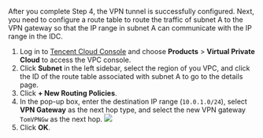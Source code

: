 After you complete Step 4, the VPN tunnel is successfully configured. Next, you need to configure a route table to route the traffic of subnet A to the VPN gateway so that the IP range in subnet A can communicate with the IP range in the IDC.
1. Log in to [Tencent Cloud Console](https://console.cloud.tencent.com/) and choose **Products** > **Virtual Private Cloud** to access the VPC console.
2. Click **Subnet** in the left sidebar, select the region of you VPC, and click the ID of the route table associated with subnet A to go to the details page.
3. Click **+ New Routing Policies**.
4. In the pop-up box, enter the destination IP range (`10.0.1.0/24`), select **VPN Gateway** as the next hop type, and select the new VPN gateway `TomVPNGw` as the next hop.
 ![](https://main.qcloudimg.com/raw/9fbd44b9fdce36765ce2f086bfdaead9.png)
5. Click **OK**.

